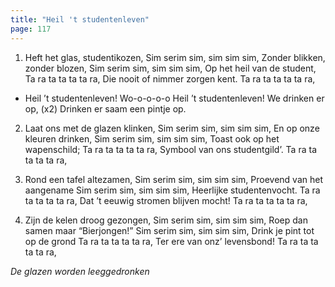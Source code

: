 ```yaml
---
title: "Heil 't studentenleven"
page: 117
---  
```


1. Heft het glas, studentikozen,
Sim serim sim, sim sim sim,
Zonder blikken, zonder blozen,
Sim serim sim, sim sim sim,
Op het heil van de student,
Ta ra ta ta ta ta ra,
Die nooit of nimmer zorgen kent.
Ta ra ta ta ta ta ra,


- Heil ’t studentenleven!
Wo-o-o-o-o
Heil ’t studentenleven!
We drinken er op, (x2)
Drinken er saam een pintje op.


2. Laat ons met de glazen klinken,
Sim serim sim, sim sim sim,
En op onze kleuren drinken,
Sim serim sim, sim sim sim,
Toast ook op het wapenschild;
Ta ra ta ta ta ta ra,
Symbool van ons studentgild’.
Ta ra ta ta ta ta ra,


3. Rond een tafel altezamen,
Sim serim sim, sim sim sim,
Proevend van het aangename
Sim serim sim, sim sim sim,
Heerlijke studentenvocht.
Ta ra ta ta ta ta ra,
Dat ’t eeuwig stromen blijven mocht!
Ta ra ta ta ta ta ra,


4. Zijn de kelen droog gezongen,
Sim serim sim, sim sim sim,
Roep dan samen maar “Bierjongen!”
Sim serim sim, sim sim sim,
Drink je pint tot op de grond
Ta ra ta ta ta ta ra,
Ter ere van onz’ levensbond!
Ta ra ta ta ta ta ra,

_De glazen worden leeggedronken_